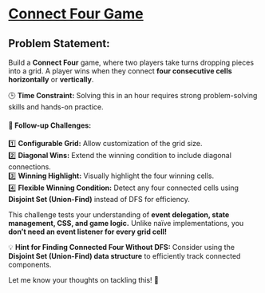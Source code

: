 # [Connect Four Game](#connect-four-game)

## **Problem Statement:**  
Build a **Connect Four** game, where two players take turns dropping pieces into a grid. A player wins when they connect **four consecutive cells** **horizontally** or **vertically**.  

🕒 **Time Constraint:** Solving this in an hour requires strong problem-solving skills and hands-on practice.  

#### 🚀 **Follow-up Challenges:**  
1️⃣ **Configurable Grid:** Allow customization of the grid size.  
2️⃣ **Diagonal Wins:** Extend the winning condition to include diagonal connections.  
3️⃣ **Winning Highlight:** Visually highlight the four winning cells.  
4️⃣ **Flexible Winning Condition:** Detect any four connected cells using **Disjoint Set (Union-Find)** instead of DFS for efficiency.  

This challenge tests your understanding of **event delegation, state management, CSS, and game logic.** Unlike naïve implementations, you **don’t need an event listener for every grid cell!**  

💡 **Hint for Finding Connected Four Without DFS:** Consider using the **Disjoint Set (Union-Find) data structure** to efficiently track connected components.  

Let me know your thoughts on tackling this! 🚀
